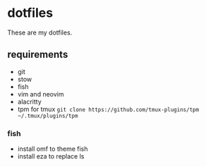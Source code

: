 # dotfiles

These are my dotfiles.

## requirements

- git
- stow
- fish
- vim and neovim
- alacritty
- tpm for tmux `git clone https://github.com/tmux-plugins/tpm ~/.tmux/plugins/tpm`

### fish

- install omf to theme fish
- install eza to replace ls

###
